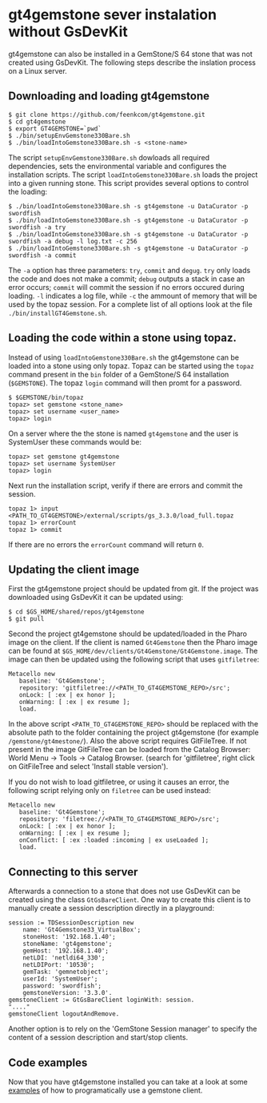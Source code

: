 # gt4gemstone sever instalation without GsDevKit

gt4gemstone can also be installed in a GemStone/S 64 stone that was not created using GsDevKit. The following steps describe the inslation process  on a Linux server.

## Downloading and loading gt4gemstone
```
$ git clone https://github.com/feenkcom/gt4gemstone.git
$ cd gt4gemstone
$ export GT4GEMSTONE=`pwd`
$ ./bin/setupEnvGemstone330Bare.sh
$ ./bin/loadIntoGemstone330Bare.sh -s <stone-name>
``` 
The script `setupEnvGemstone330Bare.sh` dowloads all required dependencies, sets the environmental variable and configures the installation scripts. The script `loadIntoGemstone330Bare.sh` loads the project into a given running stone. This script provides several options to control the loading:
```
$ ./bin/loadIntoGemstone330Bare.sh -s gt4gemstone -u DataCurator -p swordfish
$ ./bin/loadIntoGemstone330Bare.sh -s gt4gemstone -u DataCurator -p swordfish -a try
$ ./bin/loadIntoGemstone330Bare.sh -s gt4gemstone -u DataCurator -p swordfish -a debug -l log.txt -c 256
$ ./bin/loadIntoGemstone330Bare.sh -s gt4gemstone -u DataCurator -p swordfish -a commit
```
The `-a` option has three parameters: `try`, `commit` and `degug`. `try` only loads the code and does not make a commit; `debug` outputs a stack in case an error occurs; `commit` will commit the session if no errors occured during loading. `-l` indicates a log file, while `-c` the ammount of memory that will be used by the topaz session. For a complete list of all options look at the file `./bin/installGT4Gemstone.sh`.

## Loading the code within a stone using topaz.

Instead of using `loadIntoGemstone330Bare.sh` the gt4gemstone can be loaded into a stone using only topaz. Topaz can be started using the `topaz` command present in the `bin` folder of a GemStone/S 64 installation (`$GEMSTONE`). The topaz `login` command will then promt for a password.
```
$ $GEMSTONE/bin/topaz
topaz> set gemstone <stone_name>
topaz> set username <user_name>
topaz> login
```

On a server where the the stone is named `gt4gemstone` and the user is SystemUser these commands would be:
```
topaz> set gemstone gt4gemstone
topaz> set username SystemUser
topaz> login
```

Next run the installation script, verify if there are errors and commit the session.
```
topaz 1> input <PATH_TO_GT4GEMSTONE>/external/scripts/gs_3.3.0/load_full.topaz
topaz 1> errorCount
topaz 1> commit
```
If there are no errors the `errorCount` command will return `0`.

## Updating the client image

First the gt4gemstone project should be updated from git. If the project was downloaded using GsDevKit it can be updated using:
```
$ cd $GS_HOME/shared/repos/gt4gemstone
$ git pull
```

Second the project gt4gemstone should be updated/loaded in the Pharo image on the client. If the client is named `Gt4Gemstone` then the Pharo image can be found at `$GS_HOME/dev/clients/Gt4Gemstone/Gt4Gemstone.image`. The image can then be updated using the following script that uses `gitfiletree`:

```
Metacello new
   baseline: 'Gt4Gemstone';
   repository: 'gitfiletree://<PATH_TO_GT4GEMSTONE_REPO>/src';
   onLock: [ :ex | ex honor ];
   onWarning: [ :ex | ex resume ];
   load.
```

In the above script `<PATH_TO_GT4GEMSTONE_REPO>` should be replaced with the absolute path to the folder containing the project gt4gemstone (for example `/gemstone/gt4mestone/`).
Also  the above script requires GitFileTree. If not present in the image GitFileTree can be loaded from the Catalog Browser: World Menu -> Tools -> Catalog Browser. (search for 'gitfiletree', right click on GitFileTree and select 'Install stable version').

If you do not wish to load gitfiletree, or using it causes an error, the following script relying only on `filetree` can be used instead:
```
Metacello new
   baseline: 'Gt4Gemstone';
   repository: 'filetree://<PATH_TO_GT4GEMSTONE_REPO>/src';
   onLock: [ :ex | ex honor ];
   onWarning: [ :ex | ex resume ];
   onConflict: [ :ex :loaded :incoming | ex useLoaded ];
   load.
```

## Connecting to this server

Afterwards a connection to a stone that does not use GsDevKit can be created using the class `GtGsBareClient`. One way to create this client is to manually create a session description directly in a playground:

```
session := TDSessionDescription new 
	name: 'Gt4Gemstone33_VirtualBox';
	stoneHost: '192.168.1.40';
	stoneName: 'gt4gemstone';
	gemHost: '192.168.1.40';
	netLDI: 'netldi64_330';
	netLDIPort: '10530';
	gemTask: 'gemnetobject';
	userId: 'SystemUser';
	password: 'swordfish';
	gemstoneVersion: '3.3.0'.
gemstoneClient := GtGsBareClient loginWith: session.
"...."
gemstoneClient logoutAndRemove.
```

Another option is to rely on the 'GemStone Session manager' to specify the content of a session description and start/stop clients.

## Code examples

Now that you have gt4gemstone installed you can take at a look at some [examples](/doc/basicCodeSnippets.md) of how to programatically use a gemstone client.
